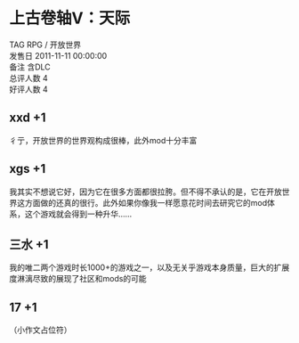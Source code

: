 



# 上古卷轴V：天际
  
TAG RPG / 开放世界  
发售日 2011-11-11 00:00:00  
备注 含DLC  
总评人数 4  
好评人数 4
## xxd +1


彳亍，开放世界的世界观构成很棒，此外mod十分丰富
## xgs +1


我其实不想说它好，因为它在很多方面都很拉胯。但不得不承认的是，它在开放世界这方面做的还真的很行。此外如果你像我一样愿意花时间去研究它的mod体系，这个游戏就会得到一种升华……
## 三水 +1


我的唯二两个游戏时长1000+的游戏之一，以及无关乎游戏本身质量，巨大的扩展度淋漓尽致的展现了社区和mods的可能
## 17 +1


（小作文占位符）